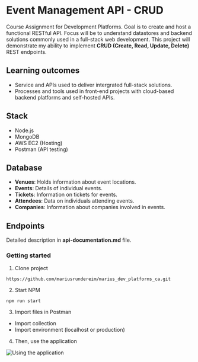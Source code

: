 # Event Management API - CRUD

Course Assignment for Development Platforms. Goal is to create and host a functional RESTful API.
Focus will be to understand datastores and backend solutions commonly used in a full-stack web development.
This project will demonstrate my ability to implement **CRUD (Create, Read, Update, Delete)** REST endpoints.

## Learning outcomes

- Service and APIs used to deliver intergrated full-stack solutions.
- Processes and tools used in front-end projects with cloud-based backend platforms and self-hosted APIs.

## Stack

- Node.js
- MongoDB
- AWS EC2 (Hosting)
- Postman (API testing)

## Database

- **Venues**: Holds information about event locations.
- **Events**: Details of individual events.
- **Tickets**: Information on tickets for events.
- **Attendees**: Data on individuals attending events.
- **Companies**: Information about companies involved in events.

## Endpoints

Detailed description in **api-documentation.md** file.

### Getting started

1. Clone project

```
https://github.com/mariusrundereim/marius_dev_platforms_ca.git
```

2. Start NPM

```
npm run start
```

3. Import files in Postman

- Import collection
- Import environment (localhost or production)

4. Then, use the application

![Using the application](https://giphy.com/embed/duNowzaVje6Di3hnOu "Lets Celebrate!")
